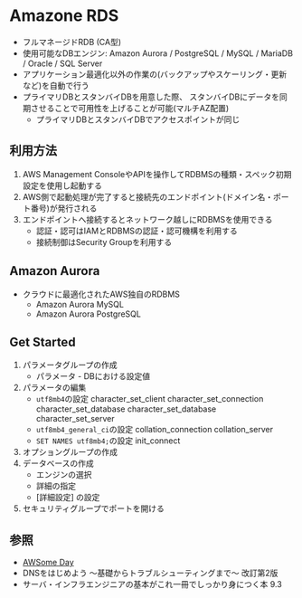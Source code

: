 # Amazone RDS
- フルマネージドRDB (CA型)
- 使用可能なDBエンジン: Amazon Aurora / PostgreSQL / MySQL / MariaDB / Oracle / SQL Server
- アプリケーション最適化以外の作業の(バックアップやスケーリング・更新など)を自動で行う
- プライマリDBとスタンバイDBを用意した際、
  スタンバイDBにデータを同期させることで可用性を上げることが可能(マルチAZ配置)
  - プライマリDBとスタンバイDBでアクセスポイントが同じ

## 利用方法
1. AWS Management ConsoleやAPIを操作してRDBMSの種類・スペック初期設定を使用し起動する
2. AWS側で起動処理が完了すると接続先のエンドポイント(ドメイン名・ポート番号)が発行される
3. エンドポイントへ接続するとネットワーク越しにRDBMSを使用できる
    - 認証・認可はIAMとRDBMSの認証・認可機構を利用する
    - 接続制御はSecurity Groupを利用する

## Amazon Aurora
- クラウドに最適化されたAWS独自のRDBMS
  - Amazon Aurora MySQL
  - Amazon Aurora PostgreSQL

## Get Started
1. パラメータグループの作成
    - パラメータ - DBにおける設定値
2. パラメータの編集
    - `utf8mb4`の設定
      character_set_client
      character_set_connection
      character_set_database
      character_set_database
      character_set_server
    - `utf8mb4_general_ci`の設定
      collation_connection
      collation_server
    - `SET NAMES utf8mb4;`の設定
      init_connect
3. オプショングループの作成
4. データベースの作成
    - エンジンの選択
    - 詳細の指定
    - [詳細設定] の設定
5. セキュリティグループでポートを開ける

## 参照
- [AWSome Day](https://aws.amazon.com/jp/about-aws/events/awsomeday/)
- DNSをはじめよう ～基礎からトラブルシューティングまで～ 改訂第2版
- サーバ・インフラエンジニアの基本がこれ一冊でしっかり身につく本 9.3

